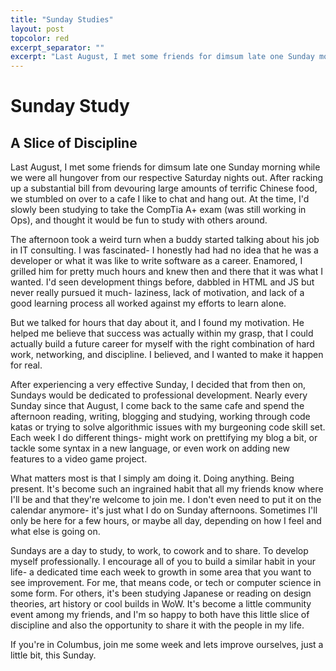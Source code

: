 ```yaml
---
title: "Sunday Studies"
layout: post
topcolor: red
excerpt_separator: ""
excerpt: "Last August, I met some friends for dimsum late one Sunday morning while we were all hungover from our respective Saturday nights out. After racking up a substantial bill from devouring large amounts of terrific Chinese food, we stumbled on over to a cafe I like to chat and hang out. At the time, I'd slowly been studying to take the CompTia A+ exam (was still working in Ops), and thought it would be fun to study with others around."
---
```


# Sunday Study
## A Slice of Discipline

Last August, I met some friends for dimsum late one Sunday morning while we were all hungover from our respective Saturday nights out. After racking up a substantial bill from devouring large amounts of terrific Chinese food, we stumbled on over to a cafe I like to chat and hang out. At the time, I'd slowly been studying to take the CompTia A+ exam (was still working in Ops), and thought it would be fun to study with others around.

The afternoon took a weird turn when a buddy started talking about his job in IT consulting. I was fascinated- I honestly had had no idea that he was a developer or what it was like to write software as a career. Enamored, I grilled him for pretty much hours and knew then and there that it was what I wanted. I'd seen development things before, dabbled in HTML and JS but never really pursued it much- laziness, lack of motivation, and lack of a good learning process all worked against my efforts to learn alone.

But we talked for hours that day about it, and I found my motivation. He helped me believe that success was actually within my grasp, that I could actually build a future career for myself with the right combination of hard work, networking, and discipline. I believed, and I wanted to make it happen for real.

After experiencing a very effective Sunday, I decided that from then on, Sundays would be dedicated to professional development. Nearly every Sunday since that August, I come back to the same cafe and spend the afternoon reading, writing, blogging and studying, working through code katas or trying to solve algorithmic issues with my burgeoning code skill set. Each week I do different things- might work on prettifying my blog a bit, or tackle some syntax in a new language, or even work on adding new features to a video game project.

What matters most is that I simply am doing it. Doing anything. Being present. It's become such an ingrained habit that all my friends know where I'll be and that they're welcome to join me. I don't even need to put it on the calendar anymore- it's just what I do on Sunday afternoons. Sometimes I'll only be here for a few hours, or maybe all day, depending on how I feel and what else is going on. 

Sundays are a day to study, to work, to cowork and to share. To develop myself professionally. I encourage all of you to build a similar habit in your life- a dedicated time each week to growth in some area that you want to see improvement. For me, that means code, or tech or computer science in some form. For others, it's been studying Japanese or reading on design theories, art history or cool builds in WoW. It's become a little community event among my friends, and I'm so happy to both have this little slice of discipline and also the opportunity to share it with the people in my life.

If you're in Columbus, join me some week and lets improve ourselves, just a little bit, this Sunday.